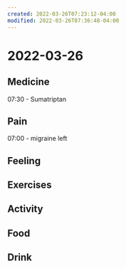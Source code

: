 ```yaml
---
created: 2022-03-26T07:23:12-04:00
modified: 2022-03-26T07:36:48-04:00
---
```


# 2022-03-26

## Medicine

07:30 - Sumatriptan

## Pain

07:00 - migraine left


## Feeling


## Exercises


## Activity


## Food


## Drink
